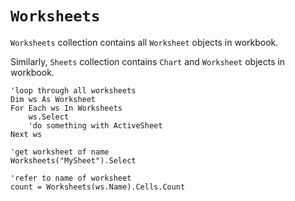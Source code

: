 # `Worksheets`

`Worksheets` collection contains all `Worksheet` objects in workbook.

Similarly, `Sheets` collection contains `Chart` and `Worksheet` objects in workbook.

```vba
'loop through all worksheets
Dim ws As Worksheet
For Each ws In Worksheets
    ws.Select
    'do something with ActiveSheet
Next ws
```

```vba
'get worksheet of name
Worksheets("MySheet").Select

'refer to name of worksheet
count = Worksheets(ws.Name).Cells.Count
```
